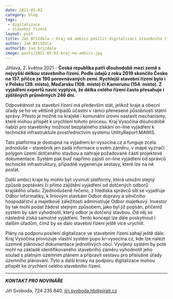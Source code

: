 ```yaml
---
date: 2021-05-02
category: blog
tags:
 - digitalizace
 - stavební řízení
layout: post
title: Jan Břížďala – Kraj má ambici posílit digitalizaci stavebního řízení
author: Jan Břížďala
authorId: jan.brizdala
image: posts/2021-05-02-kraj-ma-ambici.jpg
---
```


Jihlava, 2. května 2021 - **Česká republika patří dlouhodobě mezi země s nejvyšší délkou stavebního řízení. Podle údajů z roku 2019 skončilo Česko na 157. příčce ze 190 porovnávaných zemí. Rychlejší stavební řízení bylo i v Polsku (39. místo), Maďarsku (108. místo) či Kamerunu (154. místo). Z vyjádření expertů navíc vyplývá, že délka celého řízení často přesahuje i zjištěných průměrných 246 dní.**

Odpovědnost za stavební řízení má především stát, jelikož kraje a obecní úřady se ho ve většině případů účastní v rámci přenesené působnosti státní správy. Přesto je možné na krajské i komunální úrovni nastavit mechanismy, které mohou přispět k urychlení tohoto procesu. Kraj Vysočina dlouhodobě nabízí pro stavebníky možnost bezplatného získání on-line vyjádření k technické infrastruktuře prostřednictvím systému UtilityReport MAWIS. 

Tato platforma je dostupná na vyjadreni.kr-vysocina.cz a funguje zcela jednoduše – stavebník jen zadá informace o svém záměru, v mapě vyznačí polygon území dotčeného stavbou a nahraje požadované části projektové dokumentace. Systém pak buď napřímo zajistí on-line vyjádření od správců technické infrastruktury, případně vygeneruje sestavy, které lze na ně poslat.

Další ambici kraje by mohlo být vyvinutí platformy, která umožní stejný způsob poptávání či přímo zajištění vyjádření od dotčených odborů krajského úřadu. Zjednodušeně řečeno, z hlediska správců sítí se vyjadřuje Odbor informatiky, k liniovým stavbám Odbor dopravy a silničního hospodářství a majetkové záležitosti administruje Odbor majetkový. Investor by tak mohl podat žádost stejným způsobem, jako byl již popsán, přičemž systém by sám vyhodnotil, který odbor je dotčený stavbou. Od něj se následně získá samotné vyjádření. Tento koncept lze dále poskytnout i dalším úřadům, čímž by se dalo stavební řízení ještě více urychlit.

Plány na podporu posílení digitalizace ve stavebním řízení sahají ještě dále. Kraj Vysočina provozuje vlastní systém pupo.kr-vysocina.cz, kde lze nalézt územně plánovací dokumentace jednotlivých obcí. Vyvíjený systém by poté mohl na základě identifikovaného stavebního záměru vyhodnotit jeho soulad s platným územním plánem a připravit sestavu pro příslušné úřady územního plánování. Tyto a další kroky na podporu digitalizace mohou přispět ke zrychlení celého stavebního řízení.

---

***KONTAKT PRO NOVINÁŘE*** 

Jiří Svoboda, 724 235 840, <jiri.svoboda.hb@pirati.cz>

